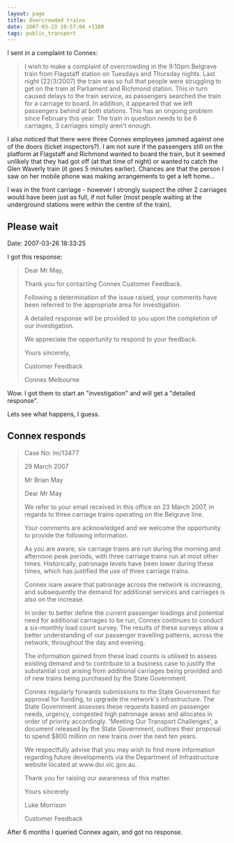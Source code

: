 ```yaml
---
layout: page
title: Overcrowded trains
date: 2007-03-23 19:57:04 +1100
tags: public_transport
---
```


I sent in a complaint to Connex:

<blockquote>
I wish to make a complaint of overcrowding in the 9:10pm Belgrave train from
Flagstaff station on Tuesdays and Thursday nights. Last night (22/3/2007) the
train was so full that people were struggling to get on the train at Parliament
and Richmond station. This in turn caused delays to the train service, as
passengers searched the train for a carriage to board. In addition, it appeared
that we left passengers behind at both stations. This has an ongoing problem
since February this year. The train in question needs to be 6 carriages, 3
carriages simply aren't enough.
</blockquote>

I also noticed that there were three Connex employees jammed against one of the
doors (ticket inspectors?). I am not sure if the passengers still on the
platform at Flagstaff and Richmond wanted to board the train, but it seemed
unlikely that they had got off (at that time of night) or wanted to catch the
Glen Waverly train (it goes 5 minutes earlier). Chances are that the person I
saw on her mobile phone was making arrangements to get a left home...

I was in the front carriage - however I strongly suspect the other 2 carriages
would have been just as full, if not fuller (most people waiting at the
underground stations were within the centre of the train).

## Please wait
Date: 2007-03-26 18:33:25

I got this response:

<blockquote>
<p>Dear Mr May,</p>

<p>Thank you for contacting Connex Customer Feedback.</p>

<p>Following a determination of the issue raised, your comments have been
referred to the appropriate area for investigation.</p>

<p>A detailed response will be provided to you upon the completion of our
investigation.</p>

<p>We appreciate the opportunity to respond to your feedback.</p>

<p>Yours sincerely,</p>

<p>Customer Feedback</p>

<p>Connex Melbourne</p>
</blockquote>

Wow. I got them to start an "investigation" and will get a "detailed response".

Lets see what happens, I guess.

## Connex responds

<blockquote>
<p>Case No: lm/13477</p>

<p>29 March 2007</p>

<p>Mr Brian May</p>

<p>Dear Mr May</p>

<p>We refer to your email received in this office on 23 March 2007, in
regards to three carriage trains operating on the Belgrave line.</p>

<p>Your comments are acknowledged and we welcome the opportunity to provide
the following information.</p>

<p>As you are aware, six carriage trains are run during the morning and
afternoon peak periods, with three carriage trains run at most other
times. Historically, patronage levels have been lower during these
times, which has justified the use of three carriage trains.</p>

<p>Connex isare aware that patronage across the network is increasing, and
subsequently the demand for additional services and carriages is also on
the increase.</p>

<p>In order to better define the current passenger loadings and potential
need for additional carriages to be run, Connex continues to conduct a
six-monthly load count survey. The results of these surveys allow a
better understanding of our passenger travelling patterns, across the
network, throughout the day and evening.</p>

<p>The information gained from these load counts is utilised to assess
existing demand and to contribute to a business case to justify the
substantial cost arising from additional carriages being provided and of
new trains being purchased by the State Government.</p>

<p>Connex regularly forwards submissions to the State Government for
approval for funding, to upgrade the network's infrastructure. The State
Government assesses these requests based on passenger needs, urgency,
congested high patronage areas and allocates in order of priority
accordingly. 'Meeting Our Transport Challenges', a document released by
the State Government, outlines their proposal to spend $800 million on
new trains over the next ten years.</p>

<p>We respectfully advise that you may wish to find more information
regarding future developments via the Department of Infrastructure
website located at www.doi.vic.gov.au <http://www.doi.vic.gov.au/> .</p>

<p>Thank you for raising our awareness of this matter.</p>

<p>Yours sincerely</p>

<p>Luke Morrison</p>

<p>Customer Feedback</p>
</blockquote>

After 6 months I queried Connex again, and got no response.
